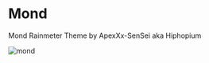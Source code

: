 # Mond
Mond Rainmeter Theme by ApexXx-SenSei aka Hiphopium

![mond](https://user-images.githubusercontent.com/94444947/142368175-d4528f27-20c0-4844-aca9-777d1de458e0.png)
